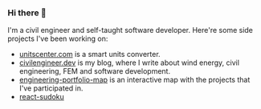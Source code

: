 ### Hi there 👋
I'm a civil engineer and self-taught software developer. Here're some side projects I've been working on:
- [unitscenter.com](https://www.unitscenter.com/) is a smart units converter.
- [civilengineer.dev](https://civilengineer.dev/) is my blog, where I write about wind energy, civil engineering, FEM and software development.
- [engineering-portfolio-map](https://daalgi.github.io/engineering-portfolio-map/) is an interactive map with the projects that I've participated in.
- [react-sudoku](https://daalgi.github.io/react-sudoku/)
